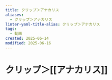 ```yaml
---
title: クリップ＞アナカリス
aliases:
  - クリップ＞アナカリス
linter-yaml-title-alias: クリップ＞アナカリス
tags:
  - 動画
created: 2025-06-14
modified: 2025-06-16
---
```


# クリップ＞[[アナカリス]]
